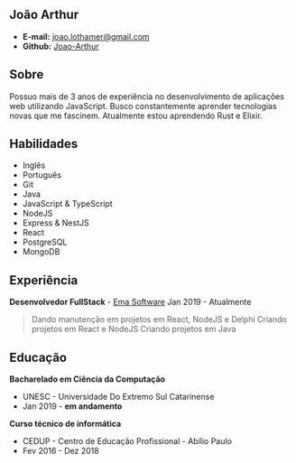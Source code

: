 ## João Arthur

- **E-mail:** joao.lothamer@gmail.com<br>
- **Github:** [Joao-Arthur](https://github.com/Joao-Arthur)

## Sobre

Possuo mais de 3 anos de experiência no desenvolvimento de aplicações web utilizando JavaScript. Busco constantemente aprender tecnologias novas que me fascinem. Atualmente estou aprendendo Rust e Elixir.

## Habilidades

- Inglês
- Português
- Git
- Java
- JavaScript & TypeScript
- NodeJS
- Express & NestJS
- React
- PostgreSQL
- MongoDB

## Experiência

**Desenvolvedor FullStack** - [Ema Software](https://ema.net.br/) Jan 2019 - Atualmente<br>

> Dando manutenção em projetos em React, NodeJS e Delphi
> Criando projetos em React e NodeJS
> Criando projetos em Java

## Educação

**Bacharelado em Ciência da Computação**

- UNESC - Universidade Do Extremo Sul Catarinense
- Jan 2019 - **em andamento**

**Curso técnico de informática**

- CEDUP - Centro de Educação Profissional - Abílio Paulo
- Fev 2016 - Dez 2018
